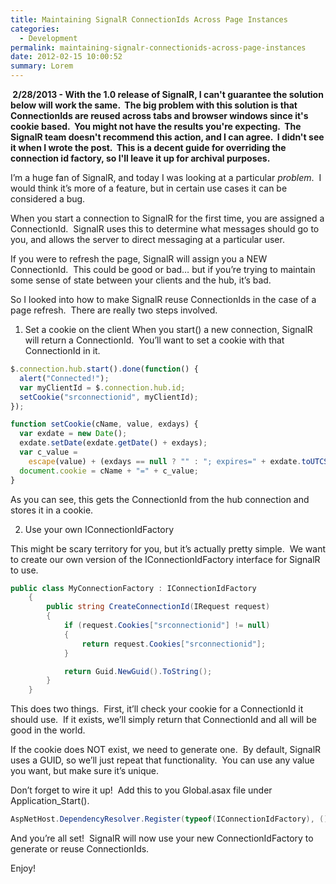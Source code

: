 ```yaml
---
title: Maintaining SignalR ConnectionIds Across Page Instances
categories:
  - Development
permalink: maintaining-signalr-connectionids-across-page-instances
date: 2012-02-15 10:00:52
summary: Lorem
---
```


<strong> 2/28/2013 - With the 1.0 release of SignalR, I can't guarantee the solution below will work the same.  The big problem with this solution is that ConnectionIds are reused across tabs and browser windows since it's cookie based.  You might not have the results you're expecting.  The SignalR team doesn't recommend this action, and I can agree.  I didn't see it when I wrote the post.  This is a decent guide for overriding the connection id factory, so I'll leave it up for archival purposes.</strong>

I’m a huge fan of SignalR, and today I was looking at a particular <em>problem</em>.  I would think it’s more of a feature, but in certain use cases it can be considered a bug.

When you start a connection to SignalR for the first time, you are assigned a ConnectionId.  SignalR uses this to determine what messages should go to you, and allows the server to direct messaging at a particular user.

If you were to refresh the page, SignalR will assign you a NEW ConnectionId.  This could be good or bad… but if you’re trying to maintain some sense of state between your clients and the hub, it’s bad.

So I looked into how to make SignalR reuse ConnectionIds in the case of a page refresh.  There are really two steps involved.

1. Set a cookie on the client
   When you start() a new connection, SignalR will return a ConnectionId.  You’ll want to set a cookie with that ConnectionId in it.

```javascript
$.connection.hub.start().done(function() {
  alert("Connected!");
  var myClientId = $.connection.hub.id;
  setCookie("srconnectionid", myClientId);
});

function setCookie(cName, value, exdays) {
  var exdate = new Date();
  exdate.setDate(exdate.getDate() + exdays);
  var c_value =
    escape(value) + (exdays == null ? "" : "; expires=" + exdate.toUTCString());
  document.cookie = cName + "=" + c_value;
}
```

As you can see, this gets the ConnectionId from the hub connection and stores it in a cookie.

2. Use your own IConnectionIdFactory

This might be scary territory for you, but it’s actually pretty simple.  We want to create our own version of the IConnectionIdFactory interface for SignalR to use.

```csharp
public class MyConnectionFactory : IConnectionIdFactory
    {
        public string CreateConnectionId(IRequest request)
        {
            if (request.Cookies["srconnectionid"] != null)
            {
                return request.Cookies["srconnectionid"];
            }

            return Guid.NewGuid().ToString();
        }
    }
```

This does two things.  First, it’ll check your cookie for a ConnectionId it should use.  If it exists, we’ll simply return that ConnectionId and all will be good in the world.

If the cookie does NOT exist, we need to generate one.  By default, SignalR uses a GUID, so we’ll just repeat that functionality.  You can use any value you want, but make sure it’s unique.

Don’t forget to wire it up!  Add this to you Global.asax file under Application_Start().

```csharp
AspNetHost.DependencyResolver.Register(typeof(IConnectionIdFactory), () =&gt; new MyConnectionFactory());
```

And you’re all set!  SignalR will now use your new ConnectionIdFactory to generate or reuse ConnectionIds.

Enjoy!

```

```
